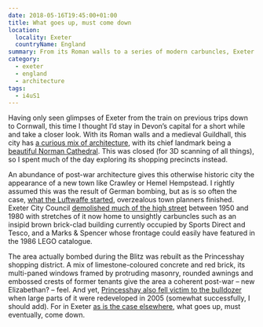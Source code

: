 ```yaml
---
date: 2018-05-16T19:45:00+01:00
title: What goes up, must come down
location:
  locality: Exeter
  countryName: England
summary: From its Roman walls to a series of modern carbuncles, Exeter has a curious mix of architecture, but not nearly as much as it once did.
category:
  - exeter
  - england
  - architecture
tags:
  - i4uS1
---
```


Having only seen glimpses of Exeter from the train on previous trips down to Cornwall, this time I thought I’d stay in Devon’s capital for a short while and take a closer look. With its Roman walls and a medieval Guildhall, this city has [a curious mix of architecture][1], with its chief landmark being a [beautiful Norman Cathedral][2]. This was closed (for 3D scanning of all things), so I spent much of the day exploring its shopping precincts instead.

An abundance of post-war architecture gives this otherwise historic city the appearance of a new town like Crawley or Hemel Hempstead. I rightly assumed this was the result of German bombing, but as is so often the case, [what the Luftwaffe started][3], overzealous town planners finished. Exeter City Council [demolished much of the high street][4] between 1950 and 1980 with stretches of it now home to unsightly carbuncles such as an insipid brown brick-clad building currently occupied by Sports Direct and Tesco, and a Marks & Spencer whose frontage could easily have featured in the 1986 LEGO catalogue.

The area actually bombed during the Blitz was rebuilt as the Princesshay shopping district. A mix of limestone-coloured concrete and red brick, its multi-paned windows framed by protruding masonry, rounded awnings and embossed crests of former tenants give the area a coherent post-war – new Elizabethan? – feel. And yet, [Princesshay also fell victim to the bulldozer][5] when large parts of it were redeveloped in 2005 (somewhat successfully, I should add). For in Exeter [as is the case elsewhere][6], what goes up, must eventually, come down.

[1]: http://www.jonestheplanner.co.uk/2013/09/exeter-phoenix.html
[2]: https://en.wikipedia.org/wiki/Exeter_Cathedral
[3]: https://en.wikipedia.org/wiki/Baedeker_Blitz
[4]: https://demolition-exeter.blogspot.co.uk/2013/04/the-destruction-of-high-street-after.html
[5]: http://www.exetermemories.co.uk/em/princesshayphotos.php
[6]: /2017/060/a1/paradise_circus/
